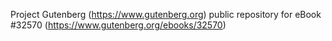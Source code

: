 Project Gutenberg (https://www.gutenberg.org) public repository for eBook #32570 (https://www.gutenberg.org/ebooks/32570)
